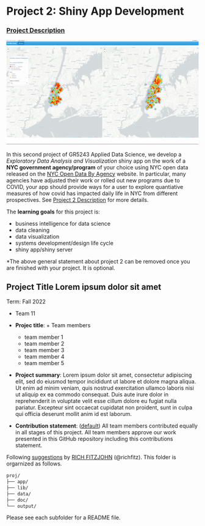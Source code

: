 # Project 2: Shiny App Development

### [Project Description](doc/project2_desc.md)

![screenshot](doc/figs/map.jpg)

In this second project of GR5243 Applied Data Science, we develop a *Exploratory Data Analysis and Visualization* shiny app on the work of a **NYC government agency/program** of your choice using NYC open data released on the [NYC Open Data By Agency](https://opendata.cityofnewyork.us/data/) website. In particular, many agencies have adjusted their work or rolled out new programs due to COVID, your app should provide ways for a user to explore quantiative measures of how covid has impacted daily life in NYC from different prospectives. See [Project 2 Description](doc/project2_desc.md) for more details.  

The **learning goals** for this project is:

- business intelligence for data science
- data cleaning
- data visualization
- systems development/design life cycle
- shiny app/shiny server

*The above general statement about project 2 can be removed once you are finished with your project. It is optional.

## Project Title Lorem ipsum dolor sit amet
Term: Fall 2022

+ Team 11
+ **Projec title**: + Team members
	+ team member 1
	+ team member 2
	+ team member 3
	+ team member 4
	+ team member 5

+ **Project summary**: Lorem ipsum dolor sit amet, consectetur adipiscing elit, sed do eiusmod tempor incididunt ut labore et dolore magna aliqua. Ut enim ad minim veniam, quis nostrud exercitation ullamco laboris nisi ut aliquip ex ea commodo consequat. Duis aute irure dolor in reprehenderit in voluptate velit esse cillum dolore eu fugiat nulla pariatur. Excepteur sint occaecat cupidatat non proident, sunt in culpa qui officia deserunt mollit anim id est laborum.

+ **Contribution statement**: ([default](doc/a_note_on_contributions.md)) All team members contributed equally in all stages of this project. All team members approve our work presented in this GitHub repository including this contributions statement. 

Following [suggestions](http://nicercode.github.io/blog/2013-04-05-projects/) by [RICH FITZJOHN](http://nicercode.github.io/about/#Team) (@richfitz). This folder is orgarnized as follows.

```
proj/
├── app/
├── lib/
├── data/
├── doc/
└── output/
```

Please see each subfolder for a README file.

